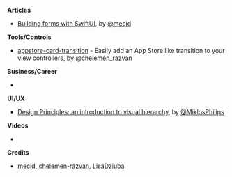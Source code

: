 
**Articles**

* [Building forms with SwiftUI](https://medium.com/snowdog-labs/combine-framework-in-action-fb91fd101602), by [@mecid](https://twitter.com/mecid)

**Tools/Controls**

* [appstore-card-transition](https://github.com/appssemble/appstore-card-transition) - Easily add an App Store like transition to your view controllers, by [@chelemen_razvan](https://twitter.com/chelemen_razvan)

**Business/Career**

* 

**UI/UX**

* [Design Principles: an introduction to visual hierarchy](https://uxdesign.cc/design-principles-an-introduction-to-visual-hierarchy-902d58e1c7b3), by [@MiklosPhilips](https://twitter.com/MiklosPhilips)

**Videos**

* 

**Credits**

* [mecid](https://github.com/mecid), [chelemen-razvan](https://github.com/chelemen-razvan), [LisaDziuba](https://github.com/lisadziuba)
